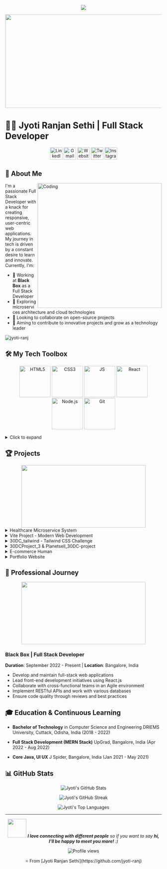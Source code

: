 <p align="center">
  <img src="https://readme-typing-svg.herokuapp.com/?lines=Welcome+to+Jyoti+Ranjan+Sethi's+Profile!;Full+Stack+Developer;Passionate+Learner;Open+Source+Enthusiast&font=Fira%20Code&center=true&width=480&height=50&duration=4000&pause=1000">
</p>

<div align="center">
  <img src="https://media.giphy.com/media/f3iwJFOVOwuy7K6FFw/giphy.gif" width="600" height="300"/>
</div>

# 👨‍💻 Jyoti Ranjan Sethi | Full Stack Developer

<p align="center">
  <a href="https://www.linkedin.com/in/jyoti-ranjan-sethi-355a84205/"><img src="https://img.icons8.com/ios-filled/50/0077B5/linkedin.png" alt="LinkedIn" width="40" height="40"/></a>
 <a href="mailto:jrs15jan2000@gmail.com"><img src="[https://img.icons8.com/ios-filled/50/EA4335/google.png](https://img.icons8.com/?size=100&id=P7UIlhbpWzZm&format=png&color=000000)" alt="Gmail" width="40" height="40"/></a>
  <a href="https://portfolio-jrs.netlify.app/"><img src="https://img.icons8.com/ios-filled/50/000000/domain.png" alt="Website" width="40" height="40"/></a>
  <a href="https://twitter.com/jyoti_ranjan_se"><img src="https://img.icons8.com/ios-filled/50/1DA1F2/twitter.png" alt="Twitter" width="40" height="40"/></a>
  <a href="https://www.instagram.com/jyoti_ranjan_se/"><img src="https://img.icons8.com/ios-filled/50/E4405F/instagram-new.png" alt="Instagram" width="40" height="40"/></a>
</p>

## 🚀 About Me

<img align="right" alt="Coding" width="400" src="https://media.giphy.com/media/Y4ak9Ki2GZCbJxAnJD/giphy.gif">

I'm a passionate Full Stack Developer with a knack for creating responsive, user-centric web applications. My journey in tech is driven by a constant desire to learn and innovate. Currently, I'm:

- 🔭 Working at **Black Box** as a Full Stack Developer
- 🌱 Exploring microservices architecture and cloud technologies
- 👯 Looking to collaborate on open-source projects
- 🎯 Aiming to contribute to innovative projects and grow as a technology leader

<p align="left">
  <img src="https://komarev.com/ghpvc/?username=jyoti-ranj&label=Profile%20views&color=0e75b6&style=flat" alt="jyoti-ranj" />
</p>

## 🛠️ My Tech Toolbox

<p align="center">
  <img src="https://media3.giphy.com/media/XAxylRMCdpbEWUAvr8/giphy.gif" width="100" alt="HTML5">
  <img src="https://media3.giphy.com/media/fsEaZldNC8A1PJ3mwp/giphy.gif" width="100" alt="CSS3">
  <img src="https://media3.giphy.com/media/SvFocn0wNMx0iv2rYz/giphy.gif" width="100" alt="JS">
  <img src="https://media3.giphy.com/media/eNAsjO55tPbgaor7ma/giphy.gif" width="100" alt="React">
  <img src="https://media3.giphy.com/media/kdFc8fubgS31b8DsVu/giphy.gif" width="100" alt="Node.js">
  <img src="https://media3.giphy.com/media/kH1DBkPNyZPOk0BxrM/giphy.gif" width="100" alt="Git">
</p>

<details>
<summary>Click to expand</summary>

### Languages
![Java](https://img.shields.io/badge/-Java-007396?style=flat-square&logo=java&logoColor=white)
![JavaScript](https://img.shields.io/badge/-JavaScript-F7DF1E?style=flat-square&logo=javascript&logoColor=black)
![TypeScript](https://img.shields.io/badge/-TypeScript-3178C6?style=flat-square&logo=typescript&logoColor=white)
![HTML5](https://img.shields.io/badge/-HTML5-E34F26?style=flat-square&logo=html5&logoColor=white)
![CSS3](https://img.shields.io/badge/-CSS3-1572B6?style=flat-square&logo=css3&logoColor=white)

### Frontend
![React](https://img.shields.io/badge/-React-61DAFB?style=flat-square&logo=react&logoColor=black)
![Tailwind CSS](https://img.shields.io/badge/-Tailwind_CSS-38B2AC?style=flat-square&logo=tailwind-css&logoColor=white)

### Backend
![Node.js](https://img.shields.io/badge/-Node.js-339933?style=flat-square&logo=node.js&logoColor=white)
![Express.js](https://img.shields.io/badge/-Express.js-000000?style=flat-square&logo=express&logoColor=white)

### Databases
![MongoDB](https://img.shields.io/badge/-MongoDB-47A248?style=flat-square&logo=mongodb&logoColor=white)
![MySQL](https://img.shields.io/badge/-MySQL-4479A1?style=flat-square&logo=mysql&logoColor=white)
![PostgreSQL](https://img.shields.io/badge/-PostgreSQL-336791?style=flat-square&logo=postgresql&logoColor=white)
![Oracle](https://img.shields.io/badge/-Oracle-F80000?style=flat-square&logo=oracle&logoColor=white)

### Tools & Technologies
![Git](https://img.shields.io/badge/-Git-F05032?style=flat-square&logo=git&logoColor=white)
![VS Code](https://img.shields.io/badge/-VS_Code-007ACC?style=flat-square&logo=visual-studio-code&logoColor=white)
![IntelliJ IDEA](https://img.shields.io/badge/-IntelliJ_IDEA-000000?style=flat-square&logo=intellij-idea&logoColor=white)
![Postman](https://img.shields.io/badge/-Postman-FF6C37?style=flat-square&logo=postman&logoColor=white)
![npm](https://img.shields.io/badge/-npm-CB3837?style=flat-square&logo=npm&logoColor=white)
![Yarn](https://img.shields.io/badge/-Yarn-2C8EBB?style=flat-square&logo=yarn&logoColor=white)
![Vite](https://img.shields.io/badge/-Vite-646CFF?style=flat-square&logo=vite&logoColor=white)

### Additional Skills
![RESTful APIs](https://img.shields.io/badge/-RESTful_APIs-009688?style=flat-square&logo=fastapi&logoColor=white)
![Responsive Design](https://img.shields.io/badge/-Responsive_Design-1572B6?style=flat-square&logo=css3&logoColor=white)
![Agile](https://img.shields.io/badge/-Agile-47A248?style=flat-square&logo=agile&logoColor=white)

</details>

## 🏆 Projects

<div align="center">
  <img src="https://media.giphy.com/media/3oKIPEqDGUULpEU0aQ/giphy.gif" width="400" height="200">
</div>

<details>
<summary>Healthcare Microservice System</summary>

- **Repository**: [Healthcare_Microservice](https://github.com/jyoti-ranj/Healthcare_Microservice)
- **Tech Stack**: JavaScript, Node.js, Express.js
- **Key Features**:
  - Microservice architecture for healthcare management
  - RESTful APIs for patient data handling
  - Authentication and authorization
- **Learning Outcomes**: Microservice architecture, API design, healthcare data security
</details>

<details>
<summary>Vite Project - Modern Web Development</summary>

- **Repository**: [vite-project](https://github.com/jyoti-ranj/vite-project)
- **Tech Stack**: JavaScript, Vite, React
- **Key Features**:
  - Fast build times with Vite
  - Modern React practices
  - Responsive design
- **Learning Outcomes**: Vite build tool, modern JavaScript tooling, code splitting
</details>

<details>
<summary>30DC_tailwind - Tailwind CSS Challenge</summary>

- **Repository**: [30DC_tailwind](https://github.com/jyoti-ranj/30DC_tailwind)
- **Tech Stack**: HTML, Tailwind CSS
- **Description**: 30-day coding challenge focusing on Tailwind CSS
- **Learning Outcomes**: Tailwind CSS mastery, responsive design, UI component development
</details>

<details>
<summary>30DCProject_3 & Planetsell_30DC-project</summary>

- **Repositories**: 
  - [30DCProject_3](https://github.com/jyoti-ranj/30DCProject_3)
  - [Planetsell_30DC-project](https://github.com/jyoti-ranj/Planetsell_30DC-project)
- **Tech Stack**: CSS, HTML
- **Key Features**:
  - Custom CSS animations
  - Responsive layouts
  - Modern UI components
- **Learning Outcomes**: Advanced CSS, CSS Grid and Flexbox, cross-browser compatibility
</details>

<details>
<summary>E-commerce Human</summary>

- **Repository**: [ecommerce-Human](https://github.com/jyoti-ranj/ecommerce-Human)
- **Tech Stack**: HTML, CSS, JavaScript
- **Key Features**:
  - Product catalog
  - Shopping cart functionality
  - User authentication
- **Learning Outcomes**: State management, UX design, e-commerce workflows
</details>

<details>
<summary>Portfolio Website</summary>

- **Repository**: [Portfolio-Website](https://github.com/jyoti-ranj/Portfolio-Website)
- **Tech Stack**: HTML, CSS, JavaScript
- **Key Features**:
  - Responsive design
  - Project showcase
  - Professional information display
- **Learning Outcomes**: Personal branding, modern web design, performance optimization
</details>

## 💼 Professional Journey

<div align="center">
  <img src="https://media.giphy.com/media/dWesBcTLavkZuG35MI/giphy.gif" width="400" height="200">
</div>

### Black Box | Full Stack Developer
**Duration**: September 2022 - Present | **Location**: Bangalore, India

- Develop and maintain full-stack web applications
- Lead front-end development initiatives using React.js
- Collaborate with cross-functional teams in an Agile environment
- Implement RESTful APIs and work with various databases
- Ensure code quality through reviews and best practices

## 🎓 Education & Continuous Learning

- **Bachelor of Technology** in Computer Science and Engineering
  DRIEMS University, Cuttack, Odisha, India (2018 - 2022)

- **Full Stack Development (MERN Stack)**
  UpGrad, Bangalore, India (Apr 2022 - Aug 2022)

- **Core Java, UI UX**
  J Spider, Bangalore, India (Jan 2021 - May 2021)

## 📊 GitHub Stats

<p align="center">
  <img src="https://github-readme-stats.vercel.app/api?username=jyoti-ranj&show_icons=true&theme=radical" alt="Jyoti's GitHub Stats" />
</p>

<p align="center">
  <img src="https://github-readme-streak-stats.herokuapp.com/?user=jyoti-ranj&theme=radical" alt="Jyoti's GitHub Streak" />
</p>

<p align="center">
  <img src="https://github-readme-stats.vercel.app/api/top-langs/?username=jyoti-ranj&layout=compact&theme=radical" alt="Jyoti's Top Languages" />
</p>

---

<div align="center">
  <img src="https://media.giphy.com/media/LnQjpWaON8nhr21vNW/giphy.gif" width="60"> <em><b>I love connecting with different people</b> so if you want to say <b>hi, I'll be happy to meet you more!</b> :)</em>
</div>

<p align="center">
  <img src="https://komarev.com/ghpvc/?username=jyoti-ranj&style=flat-square&color=blue" alt="Profile views" />
</p>

<p align="center">⭐️ From [Jyoti Ranjan Sethi](https://github.com/jyoti-ranj)</p>
